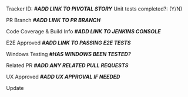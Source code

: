 # <Feature Title>

Tracker ID: **_#ADD LINK TO PIVOTAL STORY_**
Unit tests completed?: (Y/N)

PR Branch
**_#ADD LINK TO PR BRANCH_**

Code Coverage & Build Info
**_#ADD LINK TO JENKINS CONSOLE_**

E2E Approved
**_#ADD LINK TO PASSING E2E TESTS_**

Windows Testing
**_#HAS WINDOWS BEEN TESTED?_**

Related PR
**_#ADD ANY RELATED PULL REQUESTS_**

UX Approved
**_#ADD UX APPROVAL IF NEEDED_**

Update
